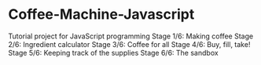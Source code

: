 # Coffee-Machine-Javascript
Tutorial project for JavaScript programming
Stage 1/6: Making coffee
Stage 2/6: Ingredient calculator
Stage 3/6: Coffee for all
Stage 4/6: Buy, fill, take!
Stage 5/6: Keeping track of the supplies
Stage 6/6: The sandbox
